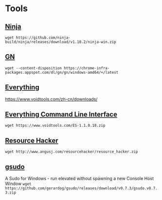 # Tools

## [Ninja](https://ninja-build.org/)
`wget https://github.com/ninja-build/ninja/releases/download/v1.10.2/ninja-win.zip`

## [GN](https://gn.googlesource.com/gn/)
`wget --content-disposition https://chrome-infra-packages.appspot.com/dl/gn/gn/windows-amd64/+/latest`

## [Everything](https://www.voidtools.com/)
https://www.voidtools.com/zh-cn/downloads/

## [Everything Command Line Interface](https://www.voidtools.com/en-us/support/everything/command_line_interface/)
`wget https://www.voidtools.com/ES-1.1.0.18.zip`

## [Resource Hacker](http://www.angusj.com/resourcehacker)
`wget http://www.angusj.com/resourcehacker/resource_hacker.zip`

## [gsudo](https://github.com/gerardog/gsudo)
A Sudo for Windows - run elevated without spawning a new Console Host Window
`wget https://github.com/gerardog/gsudo/releases/download/v0.7.3/gsudo.v0.7.3.zip`